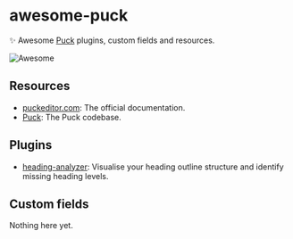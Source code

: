 # awesome-puck
✨ Awesome [Puck](https://puckeditor.com) plugins, custom fields and resources.

<img src="https://awesome.re/badge-flat2.svg" alt="Awesome">

## Resources

* [puckeditor.com](https://puckeditor.com): The official documentation.
* [Puck](https://github.com/measuredco/puck): The Puck codebase.

## Plugins

* [heading-analyzer](https://github.com/measuredco/puck/tree/main/packages/plugin-heading-analyzer): Visualise your heading outline structure and identify missing heading levels.

## Custom fields

Nothing here yet.
